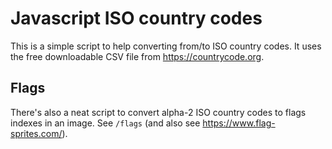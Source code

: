 
# Javascript ISO country codes

This is a simple script to help converting from/to ISO country codes. It uses the free downloadable CSV file from https://countrycode.org.

## Flags

There's also a neat script to convert alpha-2 ISO country codes to flags indexes in an image. See `/flags` (and also see https://www.flag-sprites.com/).
